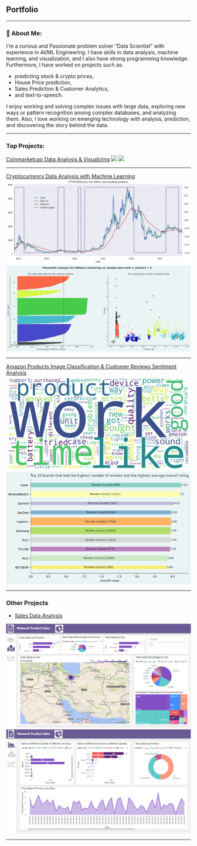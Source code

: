 ## Portfolio

---

### 💫 About Me:

I'm a curious and Passionate problem solver “Data Scientist” with experience in AI/ML Engineering. I have skills in data analysis, machine learning, and visualization, and I also have strong programming knowledge. Furthermore, I have worked on projects such as:
- predicting stock & crypto prices, 
- House Price prediction, 
- Sales Prediction & Customer Analytics, 
- and text-to-speech.

I enjoy working and solving complex issues with large data, exploring new ways or pattern recognition among complex databases, and analyzing them. Also, I love working on emerging technology with analysis, prediction, and discovering the story behind the data.

---
### Top Projects:
[Coinmarketcap Data Analysis & Visualizing](https://github.com/mr-robot77/Coinmarketcap)
<img src="https://github.com/mr-robot77/Coinmarketcap/blob/main/images/photo_5767218537188932884_y.png"/>
<img src="https://github.com/mr-robot77/Coinmarketcap/blob/main/images/photo_5767218537188932887_y.png"/>

---
[Cryptocurrency Data Analysis with Machine Learning](https://github.com/mr-robot77/Quera_G11-Project2)
<img src="https://github.com/mr-robot77/Quera_G11-Project2/blob/main/images/prediction/Generating%20trading%20signals%20with%20ema.png"/>
<img src="https://github.com/mr-robot77/Quera_G11-Project2/blob/main/images/clustering_k-means/k-means9.png"/>

---
[Amazon Products Image Classification & Customer Reviews Sentiment Analysis](https://github.com/mr-robot77/Quera_G11-Project3)
<img src="https://github.com/mr-robot77/Quera_G11-Project3/blob/main/images/P2/Q1/Word_Cloud_reviews_overall_rating_12.png"/>
<img src="https://github.com/mr-robot77/Quera_G11-Project3/blob/main/images/P2/Q1/Top_10_brands.png"/>

---

### Other Projects

- [Sales Data Analysis](https://github.com/mr-robot77/Sales-Data-Analysis)
<img src="https://github.com/mr-robot77/Sales-Data-Analysis/blob/main/images/Geo.PNG"/>
<img src="https://github.com/mr-robot77/Sales-Data-Analysis/blob/main/images/Sales.PNG"/>

---
